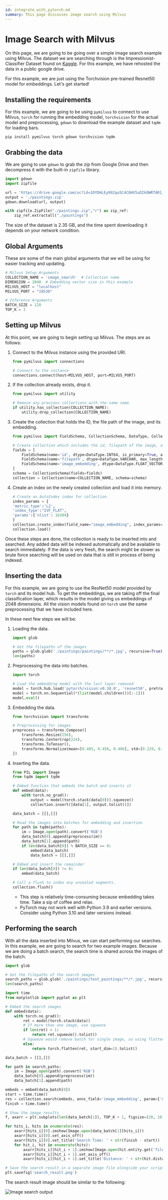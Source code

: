 ```yaml
---
id: integrate_with_pytorch.md
summary: This page discusses image search using Milvus
---
```


# Image Search with Milvus

On this page, we are going to be going over a simple image search example using Milvus. The dataset we are searching through is the Impressionist-Classifier Dataset found on [Kaggle](https://www.kaggle.com/datasets/delayedkarma/impressionist-classifier-data). For this example, we have rehosted the data in a public google drive.

For this example, we are just using the Torchvision pre-trained Resnet50 model for embeddings. Let's get started!

## Installing the requirements

For this example, we are going to be using `pymilvus` to connect to use Milvus, `torch` for running the embedding model, `torchvision` for the actual model and preprocessing, `gdown` to download the example dataset and `tqdm` for loading bars.

```shell
pip install pymilvus torch gdown torchvision tqdm
```

## Grabbing the data

We are going to use `gdown` to grab the zip from Google Drive and then decompress it with the built-in `zipfile` library.

```python
import gdown
import zipfile

url = 'https://drive.google.com/uc?id=1OYDHLEy992qu5C4C8HV5uDIkOWRTAR1_'
output = './paintings.zip'
gdown.download(url, output)

with zipfile.ZipFile("./paintings.zip","r") as zip_ref:
    zip_ref.extractall("./paintings")
```

<div class="alert note">

The size of the dataset is 2.35 GB, and the time spent downloading it depends on your network condition.

</div>

## Global Arguments

These are some of the main global arguments that we will be using for easier tracking and updating. 

```python
# Milvus Setup Arguments
COLLECTION_NAME = 'image_search'  # Collection name
DIMENSION = 2048  # Embedding vector size in this example
MILVUS_HOST = "localhost"
MILVUS_PORT = "19530"

# Inference Arguments
BATCH_SIZE = 128
TOP_K = 3
```

## Setting up Milvus

At this point, we are going to begin setting up Milvus. The steps are as follows:

1. Connect to the Milvus instance using the provided URI.

    ```python
    from pymilvus import connections

    # Connect to the instance
    connections.connect(host=MILVUS_HOST, port=MILVUS_PORT)
    ```

2. If the collection already exists, drop it.

    ```python
    from pymilvus import utility

    # Remove any previous collections with the same name
    if utility.has_collection(COLLECTION_NAME):
        utility.drop_collection(COLLECTION_NAME)
    ```

3. Create the collection that holds the ID, the file path of the image, and its embedding.

    ```python
    from pymilvus import FieldSchema, CollectionSchema, DataType, Collection

    # Create collection which includes the id, filepath of the image, and image embedding
    fields = [
        FieldSchema(name='id', dtype=DataType.INT64, is_primary=True, auto_id=True),
        FieldSchema(name='filepath', dtype=DataType.VARCHAR, max_length=200),  # VARCHARS need a maximum length, so for this example they are set to 200 characters
        FieldSchema(name='image_embedding', dtype=DataType.FLOAT_VECTOR, dim=DIMENSION)
    ]
    schema = CollectionSchema(fields=fields)
    collection = Collection(name=COLLECTION_NAME, schema=schema)
    ```

4. Create an index on the newly created collection and load it into memory.

    ```python
    # Create an AutoIndex index for collection
    index_params = {
    'metric_type':'L2',
    'index_type':"IVF_FLAT",
    'params':{'nlist': 16384}
    }
    collection.create_index(field_name="image_embedding", index_params=index_params)
    collection.load()
    ```

Once these steps are done, the collection is ready to be inserted into and searched. Any added data will be indexed automatically and be available to search immediately. If the data is very fresh, the search might be slower as brute force searching will be used on data that is still in process of being indexed.

## Inserting the data

For this example, we are going to use the ResNet50 model provided by `torch` and its model hub. To get the embeddings, we are taking off the final classification layer, which results in the model giving us embeddings of 2048 dimensions. All the vision models found on `torch` use the same preprocessing that we have included here.

In these next few steps we will be: 

1. Loading the data.

    ```python
    import glob

    # Get the filepaths of the images
    paths = glob.glob('./paintings/paintings/**/*.jpg', recursive=True)
    len(paths)
    ```

2. Preprocessing the data into batches.

    ```python
    import torch

    # Load the embedding model with the last layer removed
    model = torch.hub.load('pytorch/vision:v0.10.0', 'resnet50', pretrained=True)
    model = torch.nn.Sequential(*(list(model.children())[:-1]))
    model.eval()
    ```

3. Embedding the data.

    ```python
    from torchvision import transforms

    # Preprocessing for images
    preprocess = transforms.Compose([
        transforms.Resize(256),
        transforms.CenterCrop(224),
        transforms.ToTensor(),
        transforms.Normalize(mean=[0.485, 0.456, 0.406], std=[0.229, 0.224, 0.225]),
    ])
    ```

4. Inserting the data.

    ```python
    from PIL import Image
    from tqdm import tqdm

    # Embed function that embeds the batch and inserts it
    def embed(data):
        with torch.no_grad():
            output = model(torch.stack(data[0])).squeeze()
            collection.insert([data[1], output.tolist()])

    data_batch = [[],[]]

    # Read the images into batches for embedding and insertion
    for path in tqdm(paths):
        im = Image.open(path).convert('RGB')
        data_batch[0].append(preprocess(im))
        data_batch[1].append(path)
        if len(data_batch[0]) % BATCH_SIZE == 0:
            embed(data_batch)
            data_batch = [[],[]]

    # Embed and insert the remainder
    if len(data_batch[0]) != 0:
        embed(data_batch)

    # Call a flush to index any unsealed segments.
    collection.flush()
    ```

   <div class="alert note">
   
   - This step is relatively time-consuming because embedding takes time. Take a sip of coffee and relax.
   - PyTorch may not work well with Python 3.9 and earlier versions. Consider using Python 3.10 and later versions instead.
   
   </div>

## Performing the search

With all the data inserted into Milvus, we can start performing our searches. In this example, we are going to search for two example images. Because we are doing a batch search, the search time is shared across the images of the batch.

```python
import glob

# Get the filepaths of the search images
search_paths = glob.glob('./paintings/test_paintings/**/*.jpg', recursive=True)
len(search_paths)
```

```python
import time
from matplotlib import pyplot as plt

# Embed the search images
def embed(data):
    with torch.no_grad():
        ret = model(torch.stack(data))
        # If more than one image, use squeeze
        if len(ret) > 1:
            return ret.squeeze().tolist()
        # Squeeze would remove batch for single image, so using flatten
        else:
            return torch.flatten(ret, start_dim=1).tolist()

data_batch = [[],[]]

for path in search_paths:
    im = Image.open(path).convert('RGB')
    data_batch[0].append(preprocess(im))
    data_batch[1].append(path)

embeds = embed(data_batch[0])
start = time.time()
res = collection.search(embeds, anns_field='image_embedding', param={'nprobe': 128}, limit=TOP_K, output_fields=['filepath'])
finish = time.time()
```

```python
# Show the image results
f, axarr = plt.subplots(len(data_batch[1]), TOP_K + 1, figsize=(20, 10), squeeze=False)

for hits_i, hits in enumerate(res):
    axarr[hits_i][0].imshow(Image.open(data_batch[1][hits_i]))
    axarr[hits_i][0].set_axis_off()
    axarr[hits_i][0].set_title('Search Time: ' + str(finish - start))
    for hit_i, hit in enumerate(hits):
        axarr[hits_i][hit_i + 1].imshow(Image.open(hit.entity.get('filepath')))
        axarr[hits_i][hit_i + 1].set_axis_off()
        axarr[hits_i][hit_i + 1].set_title('Distance: ' + str(hit.distance))

# Save the search result in a separate image file alongside your script.
plt.savefig('search_result.png')
```

The search result image should be similar to the following:

![Image search output](../../../assets/integrate_with_pytorch.png)